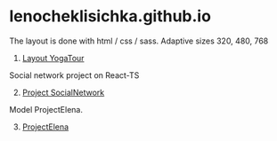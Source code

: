 
# lenocheklisichka.github.io

The layout is done with html / css / sass.
Adaptive sizes 320, 480, 768

1. [Layout YogaTour](https://lenocheklisichka.github.io/ "йога-тур")



 Social network project on React-TS

2. [Project SocialNetwork](https://lenocheklisichka.github.io/socialNetwork/)



Model ProjectElena.

3. [ProjectElena](https://lenocheklisichka.github.io/projectElena/)
